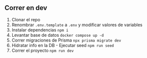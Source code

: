 ## Correr en dev

1. Clonar el repo
2. Renombrar `.env.template` a `.env` y modificar valores de variables
3. Instalar dependencias `npm i`
4. Levantar base de datos `docker compose up -d`
5. Correr migraciones de Prisma `npx prisma migrate dev`
6. Hidratar info en la DB - Ejecutar seed `npm run seed`
7. Correr el proyecto `npm run dev`

